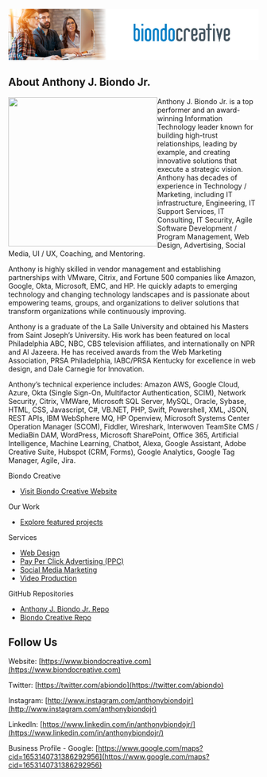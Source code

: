 ![Web Design at Biondo Creative](https://github.com/biondocreative/biondocreative/blob/main/biondo-creative-indeed-header.jpg) 

## About Anthony J. Biondo Jr.

<img align="left" width="300" height="300" src="https://avatars.githubusercontent.com/u/160443870?v=4">
Anthony J. Biondo Jr. is a top performer and an award-winning Information Technology leader known for building high-trust relationships, leading by example, and creating innovative solutions that execute a strategic vision. Anthony has decades of experience in Technology / Marketing, including IT infrastructure, Engineering, IT Support Services, IT Consulting, IT Security, Agile Software Development / Program Management, Web Design, Advertising, Social Media, UI / UX, Coaching, and Mentoring.  

Anthony is highly skilled in vendor management and establishing partnerships with VMware, Citrix, and Fortune 500 companies like Amazon, Google, Okta, Microsoft, EMC, and HP. He quickly adapts to emerging technology and changing technology landscapes and is passionate about empowering teams, groups, and organizations to deliver solutions that transform organizations while continuously improving. 

Anthony is a graduate of the La Salle University and obtained his Masters from Saint Joseph’s University. His work has been featured on local Philadelphia ABC, NBC, CBS television affiliates, and internationally on NPR and Al Jazeera. He has received awards from the Web Marketing Association, PRSA Philadelphia, IABC/PRSA Kentucky for excellence in web design, and Dale Carnegie for Innovation.

Anthony’s technical experience includes: Amazon AWS, Google Cloud, Azure, Okta (Single Sign-On, Multifactor Authentication, SCIM), Network Security, Citrix, VMWare, Microsoft SQL Server, MySQL, Oracle, Sybase, HTML, CSS, Javascript, C#, VB.NET, PHP, Swift, Powershell, XML, JSON, REST APIs, IBM WebSphere MQ, HP Openview, Microsoft Systems Center Operation Manager (SCOM), Fiddler, Wireshark, Interwoven TeamSite CMS / MediaBin DAM, WordPress, Microsoft SharePoint, Office 365, Artificial Intelligence, Machine Learning, Chatbot, Alexa, Google Assistant, Adobe Creative Suite, Hubspot (CRM, Forms), Google Analytics, Google Tag Manager, Agile, Jira.

Biondo Creative
* [Visit Biondo Creative Website](https://www.biondocreative.com)

Our Work
* [Explore featured projects](https://www.biondocreative.com/case-studies/)

Services
* [Web Design](https://www.biondocreative.com/services/web-design/)
* [Pay Per Click Advertising (PPC)](https://www.biondocreative.com/services/pay-per-click/)
* [Social Media Marketing](https://www.biondocreative.com/services/social-media/)
* [Video Production](https://www.biondocreative.com/services/video-production/)

GitHub Repositories
* [Anthony J. Biondo Jr. Repo](https://github.com/anthonybiondojr)
* [Biondo Creative Repo](https://github.com/biondocreative)

## Follow Us
Website: [https://www.biondocreative.com](https://www.biondocreative.com)

Twitter: [https://twitter.com/abiondo](https://twitter.com/abiondo)

Instagram: [http://www.instagram.com/anthonybiondojr](http://www.instagram.com/anthonybiondojr)

LinkedIn: [https://www.linkedin.com/in/anthonybiondojr/](https://www.linkedin.com/in/anthonybiondojr/)

Business Profile - Google: [https://www.google.com/maps?cid=1653140731386292956](https://www.google.com/maps?cid=1653140731386292956)


<!--
**anthonybiondojr/anthonybiondojr** is a ✨ _special_ ✨ repository because its `README.md` (this file) appears on your GitHub profile.

Here are some ideas to get you started:

- 🔭 I’m currently working on ...
- 🌱 I’m currently learning ...
- 👯 I’m looking to collaborate on ...
- 🤔 I’m looking for help with ...
- 💬 Ask me about ...
- 📫 How to reach me: ...
- 😄 Pronouns: ...
- ⚡ Fun fact: ...
-->
